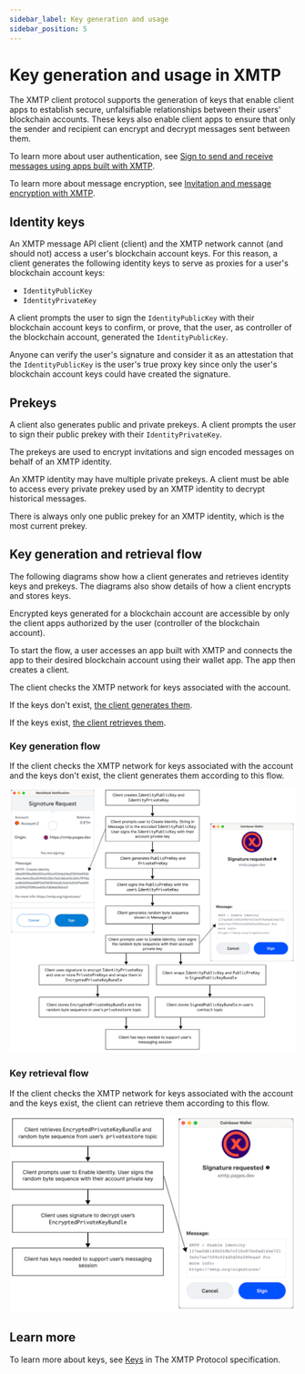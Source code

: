 ```yaml
---
sidebar_label: Key generation and usage
sidebar_position: 5
---
```


# Key generation and usage in XMTP

The XMTP client protocol supports the generation of keys that enable client apps to establish secure, unfalsifiable relationships between their users' blockchain accounts. These keys also enable client apps to ensure that only the sender and recipient can encrypt and decrypt messages sent between them.

To learn more about user authentication, see [Sign to send and receive messages using apps built with XMTP](account-signatures).

To learn more about message encryption, see [Invitation and message encryption with XMTP](invitation-and-message-encryption).


## Identity keys

An XMTP message API client (client) and the XMTP network cannot (and should not) access a user's blockchain account keys. For this reason, a client generates the following identity keys to serve as proxies for a user's blockchain account keys:

- `IdentityPublicKey`
- `IdentityPrivateKey`

A client prompts the user to sign the `IdentityPublicKey` with their blockchain account keys to confirm, or prove, that the user, as controller of the blockchain account, generated the `IdentityPublicKey`.

Anyone can verify the user's signature and consider it as an attestation that the `IdentityPublicKey` is the user's true proxy key since only the user's blockchain account keys could have created the signature.

## Prekeys

A client also generates public and private prekeys. A client prompts the user to sign their public prekey with their `IdentityPrivateKey`.

The prekeys are used to encrypt invitations and sign encoded messages on behalf of an XMTP identity.

An XMTP identity may have multiple private prekeys. A client must be able to access every private prekey used by an XMTP identity to decrypt historical messages.

There is always only one public prekey for an XMTP identity, which is the most current prekey.

## Key generation and retrieval flow

The following diagrams show how a client generates and retrieves identity keys and prekeys. The diagrams also show details of how a client encrypts and stores keys.

Encrypted keys generated for a blockchain account are accessible by only the client apps authorized by the user (controller of the blockchain account).

To start the flow, a user accesses an app built with XMTP and connects the app to their desired blockchain account using their wallet app. The app then creates a client.

The client checks the XMTP network for keys associated with the account.

If the keys don't exist, [the client generates them](#key-generation-flow).

If the keys exist, [the client retrieves them](#key-retrieval-flow).

### Key generation flow

If the client checks the XMTP network for keys associated with the account and the keys don't exist, the client generates them according to this flow.

![Flowchart shows how a message API client generates and stores identity keys and prekeys needed to support a user's messaging session](img/key-generation-flow.png)<!--source file: https://www.figma.com/file/77ToMB4T16NiLwJjIp7dU1/diagrams?node-id=47%3A755-->

### Key retrieval flow

If the client checks the XMTP network for keys associated with the account and the keys exist, the client can retrieve them according to this flow.

![Flowchart shows how a message API client retrieves existing identity keys and prekeys needed to support a user's messaging session](img/key-retrieval-flow.png)<!--source file: https://www.figma.com/file/77ToMB4T16NiLwJjIp7dU1/diagrams?node-id=48%3A813-->

## Learn more

To learn more about keys, see [Keys](https://github.com/xmtp/proto/blob/main/PROTOCOL.md#keys) in The XMTP Protocol specification.
